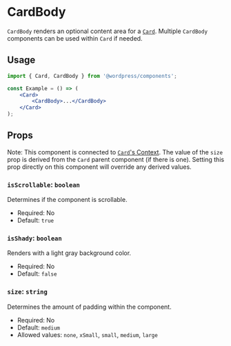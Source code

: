 # CardBody

`CardBody` renders an optional content area for a [`Card`](/packages/componnents/src/card/card/README.md). Multiple `CardBody` components can be used within `Card` if needed.

## Usage

```jsx
import { Card, CardBody } from '@wordpress/components';

const Example = () => (
	<Card>
		<CardBody>...</CardBody>
	</Card>
);
```

## Props

Note: This component is connected to [`Card`'s Context](/packages/componnents/src/card/card/README.md#context). The value of the `size` prop is derived from the `Card` parent component (if there is one). Setting this prop directly on this component will override any derived values.

### `isScrollable`: `boolean`

Determines if the component is scrollable.

-   Required: No
-   Default: `true`

### `isShady`: `boolean`

Renders with a light gray background color.

-   Required: No
-   Default: `false`

### `size`: `string`

Determines the amount of padding within the component.

- Required: No
- Default: `medium`
- Allowed values: `none`, `xSmall`, `small`, `medium`, `large`
